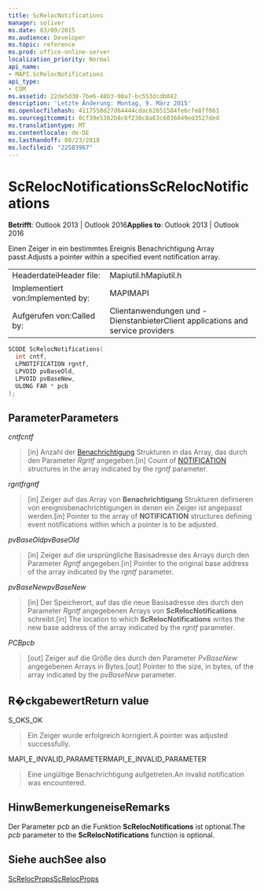 ```yaml
---
title: ScRelocNotifications
manager: soliver
ms.date: 03/09/2015
ms.audience: Developer
ms.topic: reference
ms.prod: office-online-server
localization_priority: Normal
api_name:
- MAPI.ScRelocNotifications
api_type:
- COM
ms.assetid: 22de5d38-7be6-48b3-90a7-bc553dcdb042
description: 'Letzte Änderung: Montag, 9. März 2015'
ms.openlocfilehash: 4117558d27d64444cdac62651584fe6cfe8ff061
ms.sourcegitcommit: 0cf39e5382b8c6f236c8a63c6036849ed3527ded
ms.translationtype: MT
ms.contentlocale: de-DE
ms.lasthandoff: 08/23/2018
ms.locfileid: "22583967"
---
```

# <a name="screlocnotifications"></a><span data-ttu-id="18aaf-103">ScRelocNotifications</span><span class="sxs-lookup"><span data-stu-id="18aaf-103">ScRelocNotifications</span></span>

  
  
<span data-ttu-id="18aaf-104">**Betrifft**: Outlook 2013 | Outlook 2016</span><span class="sxs-lookup"><span data-stu-id="18aaf-104">**Applies to**: Outlook 2013 | Outlook 2016</span></span> 
  
<span data-ttu-id="18aaf-105">Einen Zeiger in ein bestimmtes Ereignis Benachrichtigung Array passt.</span><span class="sxs-lookup"><span data-stu-id="18aaf-105">Adjusts a pointer within a specified event notification array.</span></span> 
  
|||
|:-----|:-----|
|<span data-ttu-id="18aaf-106">Headerdatei</span><span class="sxs-lookup"><span data-stu-id="18aaf-106">Header file:</span></span>  <br/> |<span data-ttu-id="18aaf-107">Mapiutil.h</span><span class="sxs-lookup"><span data-stu-id="18aaf-107">Mapiutil.h</span></span>  <br/> |
|<span data-ttu-id="18aaf-108">Implementiert von:</span><span class="sxs-lookup"><span data-stu-id="18aaf-108">Implemented by:</span></span>  <br/> |<span data-ttu-id="18aaf-109">MAPI</span><span class="sxs-lookup"><span data-stu-id="18aaf-109">MAPI</span></span>  <br/> |
|<span data-ttu-id="18aaf-110">Aufgerufen von:</span><span class="sxs-lookup"><span data-stu-id="18aaf-110">Called by:</span></span>  <br/> |<span data-ttu-id="18aaf-111">Clientanwendungen und -Dienstanbieter</span><span class="sxs-lookup"><span data-stu-id="18aaf-111">Client applications and service providers</span></span>  <br/> |
   
```cpp
SCODE ScRelocNotifications(
  int cntf,
  LPNOTIFICATION rgntf,
  LPVOID pvBaseOld,
  LPVOID pvBaseNew,
  ULONG FAR * pcb
);
```

## <a name="parameters"></a><span data-ttu-id="18aaf-112">Parameter</span><span class="sxs-lookup"><span data-stu-id="18aaf-112">Parameters</span></span>

 <span data-ttu-id="18aaf-113">_cntf_</span><span class="sxs-lookup"><span data-stu-id="18aaf-113">_cntf_</span></span>
  
> <span data-ttu-id="18aaf-114">[in] Anzahl der [Benachrichtigung](notification.md) Strukturen in das Array, das durch den Parameter _Rgntf_ angegeben.</span><span class="sxs-lookup"><span data-stu-id="18aaf-114">[in] Count of [NOTIFICATION](notification.md) structures in the array indicated by the  _rgntf_ parameter.</span></span> 
    
 <span data-ttu-id="18aaf-115">_rgntf_</span><span class="sxs-lookup"><span data-stu-id="18aaf-115">_rgntf_</span></span>
  
> <span data-ttu-id="18aaf-116">[in] Zeiger auf das Array von **Benachrichtigung** Strukturen definieren von ereignisbenachrichtigungen in denen ein Zeiger ist angepasst werden.</span><span class="sxs-lookup"><span data-stu-id="18aaf-116">[in] Pointer to the array of **NOTIFICATION** structures defining event notifications within which a pointer is to be adjusted.</span></span> 
    
 <span data-ttu-id="18aaf-117">_pvBaseOld_</span><span class="sxs-lookup"><span data-stu-id="18aaf-117">_pvBaseOld_</span></span>
  
> <span data-ttu-id="18aaf-118">[in] Zeiger auf die ursprüngliche Basisadresse des Arrays durch den Parameter _Rgntf_ angegeben.</span><span class="sxs-lookup"><span data-stu-id="18aaf-118">[in] Pointer to the original base address of the array indicated by the  _rgntf_ parameter.</span></span> 
    
 <span data-ttu-id="18aaf-119">_pvBaseNew_</span><span class="sxs-lookup"><span data-stu-id="18aaf-119">_pvBaseNew_</span></span>
  
> <span data-ttu-id="18aaf-120">[in] Der Speicherort, auf das die neue Basisadresse des durch den Parameter _Rgntf_ angegebenen Arrays von **ScRelocNotifications** schreibt.</span><span class="sxs-lookup"><span data-stu-id="18aaf-120">[in] The location to which **ScRelocNotifications** writes the new base address of the array indicated by the  _rgntf_ parameter.</span></span> 
    
 <span data-ttu-id="18aaf-121">_PCB_</span><span class="sxs-lookup"><span data-stu-id="18aaf-121">_pcb_</span></span>
  
> <span data-ttu-id="18aaf-122">[out] Zeiger auf die Größe des durch den Parameter _PvBaseNew_ angegebenen Arrays in Bytes.</span><span class="sxs-lookup"><span data-stu-id="18aaf-122">[out] Pointer to the size, in bytes, of the array indicated by the  _pvBaseNew_ parameter.</span></span> 
    
## <a name="return-value"></a><span data-ttu-id="18aaf-123">R�ckgabewert</span><span class="sxs-lookup"><span data-stu-id="18aaf-123">Return value</span></span>

<span data-ttu-id="18aaf-124">S_OK</span><span class="sxs-lookup"><span data-stu-id="18aaf-124">S_OK</span></span>
  
> <span data-ttu-id="18aaf-125">Ein Zeiger wurde erfolgreich korrigiert.</span><span class="sxs-lookup"><span data-stu-id="18aaf-125">A pointer was adjusted successfully.</span></span>
    
<span data-ttu-id="18aaf-126">MAPI_E_INVALID_PARAMETER</span><span class="sxs-lookup"><span data-stu-id="18aaf-126">MAPI_E_INVALID_PARAMETER</span></span>
  
> <span data-ttu-id="18aaf-127">Eine ungültige Benachrichtigung aufgetreten.</span><span class="sxs-lookup"><span data-stu-id="18aaf-127">An invalid notification was encountered.</span></span>
    
## <a name="remarks"></a><span data-ttu-id="18aaf-128">HinwBemerkungeneise</span><span class="sxs-lookup"><span data-stu-id="18aaf-128">Remarks</span></span>

<span data-ttu-id="18aaf-129">Der Parameter _pcb_ an die Funktion **ScRelocNotifications** ist optional.</span><span class="sxs-lookup"><span data-stu-id="18aaf-129">The  _pcb_ parameter to the **ScRelocNotifications** function is optional.</span></span> 
  
## <a name="see-also"></a><span data-ttu-id="18aaf-130">Siehe auch</span><span class="sxs-lookup"><span data-stu-id="18aaf-130">See also</span></span>



[<span data-ttu-id="18aaf-131">ScRelocProps</span><span class="sxs-lookup"><span data-stu-id="18aaf-131">ScRelocProps</span></span>](screlocprops.md)

